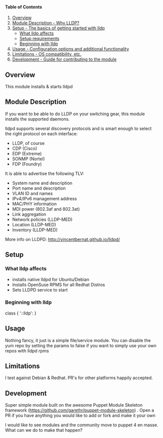 #### Table of Contents

1. [Overview](#overview)
2. [Module Description - Why LLDP?](#module-description)
3. [Setup - The basics of getting started with lldp](#setup)
    * [What lldp affects](#what-lldp-affects)
    * [Setup requirements](#setup-requirements)
    * [Beginning with lldp](#beginning-with-lldp)
4. [Usage - Configuration options and additional functionality](#usage)
5. [Limitations - OS compatibility, etc.](#limitations)
6. [Development - Guide for contributing to the module](#development)

## Overview

This module installs & starts lldpd

## Module Description

If you want to be able to do LLDP on your switching gear, this module installs the supported daemons. 

lldpd supports several discovery protocols and is smart enough to select the right protocol on each interface:

* LLDP, of course
* CDP (Cisco)
* EDP (Extreme)
* SONMP (Nortel)
* FDP (Foundry)

It is able to advertise the following TLV:
* System name and description
* Port name and description
* VLAN ID and names
* IPv4/IPv6 management address
* MAC/PHY information
* MDI power (802.3af and 802.3at)
* Link aggregation
* Network policies (LLDP-MED)
* Location (LLDP-MED)
* Inventory (LLDP-MED)

More info on LLDPD: http://vincentbernat.github.io/lldpd/

## Setup

### What lldp affects

* installs native lldpd for Ubuntu/Debian
* Installs OpenSuse RPMS for all Redhat Distros
* Sets LLDPD service to start

### Beginning with lldp

class { '::lldp': }


## Usage

Nothing fancy, it just is a simple file/service module.  You can disable the yum repo by setting the params to false if you want to simply use your own repos with lldpd rpms

## Limitations

I test against Debian & Redhat. PR's for other platforms happily accepted.

## Development

Super simple module built on the awesome Puppet Module Skeleton framework (https://github.com/garethr/puppet-module-skeleton) .  Open a PR if you have anything you would like to add or fork and make it your own

I would like to see modules and the community move to puppet 4 en masse. What can we do to make that happen?
